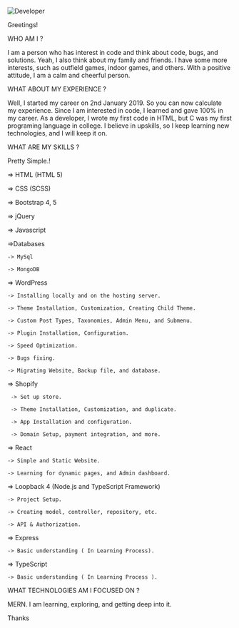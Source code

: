 ![Developer](https://user-images.githubusercontent.com/64454714/145720906-ef07963b-b3c6-4c7f-a586-a0a63f7e8150.jpg)


Greetings!

WHO AM I ?

I am a person who has interest in code and think about code, bugs, and solutions. Yeah, I also think about my family and friends. I have some more interests, such as outfield games, indoor games, and others. With a positive attitude, I am a calm and cheerful person. 

WHAT ABOUT MY EXPERIENCE ?

Well, I started my career on 2nd January 2019. So you can now calculate my experience. Since I am interested in code, I learned and gave 100% in my career. As a developer, I wrote my first code in HTML, but C was my first programing language in college. I believe in upskills, so I keep learning new technologies, and I will keep it on. 

WHAT ARE MY SKILLS ?

Pretty Simple.!

=> HTML (HTML 5)

=> CSS (SCSS)

=> Bootstrap 4, 5

=> jQuery

=> Javascript

=>Databases

    -> MySql
    
    -> MongoDB

=> WordPress

    -> Installing locally and on the hosting server.
    
    -> Theme Installation, Customization, Creating Child Theme.
    
    -> Custom Post Types, Taxonomies, Admin Menu, and Submenu.
    
    -> Plugin Installation, Configuration.
    
    -> Speed Optimization.
    
    -> Bugs fixing.
    
    -> Migrating Website, Backup file, and database.

=> Shopify

     -> Set up store.
     
     -> Theme Installation, Customization, and duplicate.
     
     -> App Installation and configuration.
     
     -> Domain Setup, payment integration, and more. 

=> React

    -> Simple and Static Website.
    
    -> Learning for dynamic pages, and Admin dashboard.

=> Loopback 4 (Node.js and TypeScript Framework)

    -> Project Setup.
    
    -> Creating model, controller, repository, etc.
    
    -> API & Authorization.

=> Express

    -> Basic understanding ( In Learning Process).

=> TypeScript

    -> Basic understanding ( In Learning Process ).


WHAT TECHNOLOGIES AM I FOCUSED ON ?

MERN. I am learning, exploring, and getting deep into it. 

Thanks
